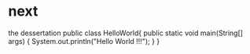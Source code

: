 # next
the dessertation
public class HelloWorld{
  public static void main(String[] args) {
    System.out.println("Hello World !!!");
  }
}

